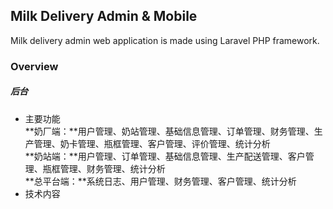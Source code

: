 ## Milk Delivery Admin & Mobile

Milk delivery admin web application is made using Laravel PHP framework.

### Overview

##### 后台
- 主要功能  
**奶厂端：**用户管理、奶站管理、基础信息管理、订单管理、财务管理、生产管理、奶卡管理、瓶框管理、客户管理、评价管理、统计分析  
**奶站端：**用户管理、订单管理、基础信息管理、生产配送管理、客户管理、瓶框管理、财务管理、统计分析  
**总平台端：**系统日志、用户管理、财务管理、客户管理、统计分析  
- 技术内容  

